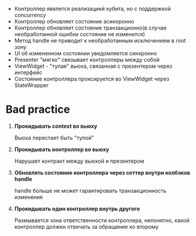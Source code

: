 - Контроллер явялется реализацией кубита, но с поддержкой concurrency
- Контроллер обновляет состояние асинхронно
- Контроллер обновляет состояние транзакционно(в случае необработанной ошибки состояние не изменится)
- Метод handle не приводит к необработанным исключением в root зону
- UI об измененном состоянии уведомляется синхронно
- Presenter "мягко" связывает контроллеры между собой
- ViewWidget - "тупая" вьюха, связанная с презентером через интерфейс
- Состояние контроллера проксируется во ViewWidget через StateWrapper

# Bad practice

1. __Прокидывать context во вьюху__

    Вьюха перестает быть "тупой"
2. __Прокидывать контроллер во вьюху__

    Нарушает контракт между вьюхой и презентером
3. __Обновлять состояние контроллера через сеттер внутри колбэков handle__

   handle больше не может гарантировать транзакционность изменения
4. __Прокидывать один контроллер внутрь другого__

   Размывается зона ответственности контроллера, непонятно, какой контроллер должен отвечать за обращение ко второму
    
    